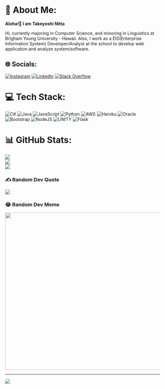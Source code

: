 # 💫 About Me:
__Aloha!🤙 I am Takeyoshi Nitta__

Hi, currently majoring in Computer Science, and minoring in Linguistics at Brigham Young University - Hawaii. Also, I work as a EIS(Enterprise Information System) Developer/Analyst at the school to develop web application and analyze system/software.

## 🌐 Socials:
[![Instagram](https://img.shields.io/badge/Instagram-%23E4405F.svg?logo=Instagram&logoColor=white)](https://instagram.com/nittakeyoshi) [![LinkedIn](https://img.shields.io/badge/LinkedIn-%230077B5.svg?logo=linkedin&logoColor=white)](https://linkedin.com/in/takeyoshi-nitta) [![Stack Overflow](https://img.shields.io/badge/-Stackoverflow-FE7A16?logo=stack-overflow&logoColor=white)](https://stackoverflow.com/users/takeyoshi-nitta) 

# 💻 Tech Stack:
![C#](https://img.shields.io/badge/c%23-%23239120.svg?style=for-the-badge&logo=c-sharp&logoColor=white) ![Java](https://img.shields.io/badge/java-%23ED8B00.svg?style=for-the-badge&logo=java&logoColor=white) ![JavaScript](https://img.shields.io/badge/javascript-%23323330.svg?style=for-the-badge&logo=javascript&logoColor=%23F7DF1E) ![Python](https://img.shields.io/badge/python-3670A0?style=for-the-badge&logo=python&logoColor=ffdd54) ![AWS](https://img.shields.io/badge/AWS-%23FF9900.svg?style=for-the-badge&logo=amazon-aws&logoColor=white) ![Heroku](https://img.shields.io/badge/heroku-%23430098.svg?style=for-the-badge&logo=heroku&logoColor=white) ![Oracle](https://img.shields.io/badge/Oracle-F80000?style=for-the-badge&logo=oracle&logoColor=white) ![Bootstrap](https://img.shields.io/badge/bootstrap-%23563D7C.svg?style=for-the-badge&logo=bootstrap&logoColor=white) ![NodeJS](https://img.shields.io/badge/node.js-6DA55F?style=for-the-badge&logo=node.js&logoColor=white) ![UNITY](https://img.shields.io/badge/Unity-%2320232a.svg?style=for-the-badge&logo=unity&logoColor=white) ![Flask](https://img.shields.io/badge/flask-%23000.svg?style=for-the-badge&logo=flask&logoColor=white)
# 📊 GitHub Stats:
![](https://github-readme-stats.vercel.app/api?username=takeyoshinitta&theme=tokyonight&hide_border=false&include_all_commits=true&count_private=true)<br/>
![](https://github-readme-streak-stats.herokuapp.com/?user=takeyoshinitta&theme=tokyonight&hide_border=false)<br/>
![](https://github-readme-stats.vercel.app/api/top-langs/?username=takeyoshinitta&theme=tokyonight&hide_border=false&include_all_commits=true&count_private=true&layout=compact)

### ✍️ Random Dev Quote
![](https://quotes-github-readme.vercel.app/api?type=horizontal&theme=tokyonight)

### 😂 Random Dev Meme
<img src="https://random-memer.herokuapp.com/" width="512px"/>

---
[![](https://visitcount.itsvg.in/api?id=takeyoshinitta&icon=0&color=1)](https://visitcount.itsvg.in)

<!-- Proudly created with GPRM ( https://gprm.itsvg.in ) -->
